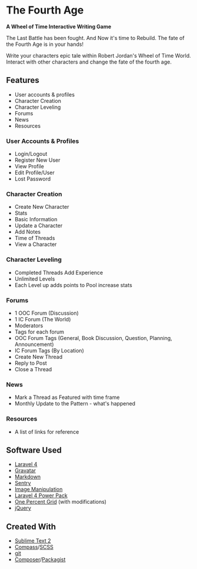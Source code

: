 # The Fourth Age
**A Wheel of Time Interactive Writing Game**

The Last Battle has been fought.  And Now it's time to Rebuild.  The fate of the Fourth Age is in your hands!

Write your characters epic tale within Robert Jordan's Wheel of Time World.  Interact with other characters and change the fate of the fourth age.

## Features

* User accounts & profiles
* Character Creation
* Character Leveling
* Forums
* News
* Resources

### User Accounts & Profiles

* Login/Logout
* Register New User
* View Profile
* Edit Profile/User
* Lost Password

### Character Creation

* Create New Character
 * Stats
 * Basic Information
* Update a Character
 * Add Notes
 * Time of Threads
* View a Character

### Character Leveling

* Completed Threads Add Experience
* Unlimited Levels
* Each Level up adds points to Pool increase stats

### Forums

* 1 OOC Forum (Discussion)
* 1 IC Forum (The World)
* Moderators
* Tags for each forum
 * OOC Forum Tags (General, Book Discussion, Question, Planning, Announcement)
 * IC Forum Tags (By Location)
* Create New Thread
* Reply to Post
* Close a Thread

### News

* Mark a Thread as Featured with time frame
* Monthly Update to the Pattern - what's happened

### Resources

* A list of links for reference

## Software Used

* [Laravel 4](http://four.laravel.com)
* [Gravatar](http://github.com/emberlabs/gravatarlib)
* [Markdown](http://github.com/dflydev/markdown)
* [Sentry](http://github.com/cartalyst/sentry)
* [Image Manipulation](http://github.com/intervention/image)
* [Laravel 4 Power Pack](http://github.com/laravelbook/laravel4-powerpack)
* [One Percent Grid](http://onepcssgrid.mattimling.com/) (with modifications)
* [jQuery](http://jquery.com)

## Created With

* [Sublime Text 2](http://www.sublimetext.com/)
* [Compass](http://compass-style.org/)/[SCSS](http://sass-lang.com/)
* [git](http://git-scm.com/)
* [Composer](http://getcomposer.org/)/[Packagist](https://packagist.org/)



